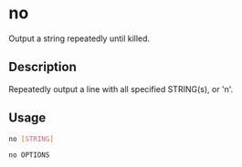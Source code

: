 # no
Output a string repeatedly until killed.

## Description
Repeatedly output a line with all specified STRING(s), or 'n'.

## Usage
```bash
no [STRING]
```
```bash
no OPTIONS
```